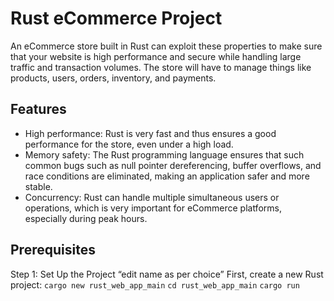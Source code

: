 # Rust eCommerce Project
An eCommerce store built in Rust can exploit these properties to make sure that your website is high performance and secure while handling large traffic and transaction volumes. The store will have to manage things like products, users, orders, inventory, and payments.

## Features
* High performance: Rust is very fast and thus ensures a good performance for the store, even under a high load.
* Memory safety: The Rust programming language ensures that such common bugs such as null pointer dereferencing, buffer overflows, and race conditions are eliminated, making an application safer and more stable.
* Concurrency: Rust can handle multiple simultaneous users or operations, which is very important for eCommerce platforms, especially during peak hours.


## Prerequisites
Step 1: Set Up the Project “edit name as per choice”
First, create a new Rust project:
`cargo new rust_web_app_main`
`cd rust_web_app_main`
`cargo run`





